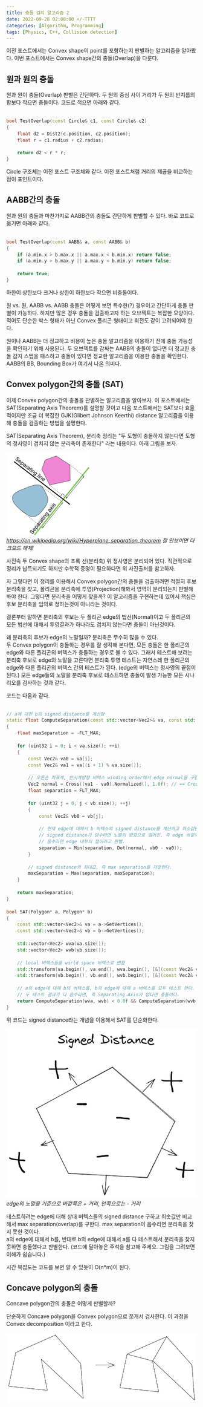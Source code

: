 ```yaml
---
title: 충돌 감지 알고리즘 2
date: 2022-09-28 02:00:00 +/-TTTT
categories: [Algorithm, Programming]
tags: [Physics, C++, Collision detection]  
---
```


이전 포스트에서는 Convex shape이 point를 포함하는지 판별하는 알고리즘을 알아봤다. 이번 포스트에서는 Convex shape간의 충돌(Overlap)을 다룬다.  

## 원과 원의 충돌

원과 원이 충돌(Overlap) 판별은 간단하다. 두 원의 중심 사이 거리가 두 원의 반지름의 합보다 작으면 충돌이다. 코드로 적으면 아래와 같다.  

```c++

bool TestOverlap(const Circle& c1, const Circle& c2)
{
    float d2 = Dist2(c.position, c2.position);
    float r = c1.radius + c2.radius;

    return d2 < r * r;
}

```

Circle 구조체는 이전 포스트 구조체와 같다. 이전 포스트처럼 거리의 제곱을 비교하는 점이 포인트이다.  

## AABB간의 충돌

원과 원의 충돌과 마찬가지로 AABB간의 충돌도 간단하게 판별할 수 있다. 바로 코드로 옮기면 아래와 같다.  

```c++

bool TestOverlap(const AABB& a, const AABB& b)
{
    if (a.min.x > b.max.x || a.max.x < b.min.x) return false;
    if (a.min.y > b.max.y || a.max.y < b.min.y) return false;

    return true;
}

```

하한이 상한보다 크거나 상한이 하한보다 작으면 비충돌이다.  

원 vs. 원, AABB vs. AABB 충돌은 어떻게 보면 특수한(?) 경우이고 간단하게 충돌 판별이 가능하다. 하지만 많은 경우 충돌을 검출하고자 하는 오브젝트는 복잡한 모양이다. 적어도 단순한 박스 형태가 아닌 Convex 폴리곤 형태이고 회전도 같이 고려되어야 한다.  

원이나 AABB는 더 정교하고 비용이 높은 충돌 알고리즘을 이용하기 전에 충돌 가능성을 확인하기 위해 사용된다. 두 오브젝트를 감싸는 AABB의 충돌이 없다면 더 정교한 충돌 감지 스텝을 패스하고 충돌이 있다면 정교한 알고리즘을 이용한 충돌을 확인한다. AABB의 BB, Bounding Box가 여기서 나온 의미다.  


## Convex polygon간의 충돌 (SAT)

이제 Convex polygon간의 충돌을 판별하는 알고리즘을 알아보자. 이 포스트에서는 SAT(Separating Axis Theorem)를 설명할 것이고 다음 포스트에서는 SAT보다 효율적이지만 조금 더 복잡한 GJK(Gilbert Johnson Keerthi) distance 알고리즘을 이용해 충돌을 검출하는 방법을 설명한다.  

SAT(Separating Axis Theorem), 분리축 정리는 "두 도형이 충돌하지 않는다면 도형의 정사영이 겹치지 않는 분리축이 존재한다" 라는 내용이다. 아래 그림을 보자.  

![sat](/assets/img/collision/sat.png)_https://en.wikipedia.org/wiki/Hyperplane_separation_theorem 잘 안보이면 다크모드 해제!_  

사진속 두 Convex shape의 초록 선(분리축) 위 정사영은 분리되어 있다. 직관적으로 정리가 납득되기도 하지만 수학적 증명이 필요하다면 위 사진출처를 참고하자.  

자 그렇다면 이 정리를 이용해서 Convex polygon간의 충돌을 검출하려면 적절히 후보 분리축을 찾고, 폴리곤을 분리축에 투영(Projection)해봐서 영역이 분리되는지 판별해 봐야 한다. 그렇다면 분리축을 어떻게 찾을까? 이 알고리즘을 구현하는데 있어서 핵심은 후보 분리축을 임의로 정하는것이 아니라는 것이다.  

결론부터 말하면 분리축의 후보는 두 폴리곤 edge의 법선(Normal)이고 두 폴리곤의 모든 법선에 대해서 투영결과가 하나라도 겹치지 않는다면 충돌이 아닌것이다. 

왜 분리축의 후보가 edge의 노말일까? 분리축은 무수히 많을 수 있다.  
두 Convex polygon이 충돌하는 경우를 잘 생각해 본다면, 모든 충돌은 한 폴리곤의 edge와 다른 폴리곤의 버텍스가 충돌하는 경우로 볼 수 있다. 그래서 테스트해 보려는 분리축 후보로 edge의 노말을 고른다면 분리축 투영 테스트는 자연스레 한 폴리곤의 edge와 다른 폴리곤의 버텍스 간의 테스트가 된다. (edge의 버텍스는 정사영의 끝점이 된다.) 모든 edge들의 노말을 분리축 후보로 테스트하면 충돌이 발생 가능한 모든 시나리오를 검사하는 것과 같다.  

코드는 다음과 같다.  

```c++

// a에 대한 b의 signed distance를 계산함
static float ComputeSeparation(const std::vector<Vec2>& va, const std::vector<Vec2>& vb)
{
    float maxSeparation = -FLT_MAX;

    for (uint32 i = 0; i < va.size(); ++i)
    {
        const Vec2& va0 = va[i];
        const Vec2& va1 = va[(i + 1) % va.size()];

        // 오른손 좌표계, 반시계방향 버텍스 winding order에서 edge normal을 구함.
        Vec2 normal = Cross((va1 - va0).Normalized(), 1.0f); // == Cross(edge, {0.0f, 0.0f, 1.0f})
        float separation = FLT_MAX;

        for (uint32 j = 0; j < vb.size(); ++j)
        {
            const Vec2& vb0 = vb[j];

            // 현재 edge에 대해서 b 버텍스의 signed distance를 계산하고 최소값만 keep함.
            // signed distance가 양수라면 노말의 방향으로 떨어진, 즉 edge 바깥의 점,
            // 음수라면 edge 내부의 점이라고 판별.
            separation = Min(separation, Dot(normal, vb0 - va0));
        }

        // signed distance의 최대값, 즉 max separation를 저장한다.
        maxSeparation = Max(separation, maxSeparation);
    }

    return maxSeparation;
}

bool SAT(Polygon* a, Polygon* b)
{
    const std::vector<Vec2>& va = a->GetVertices();
    const std::vector<Vec2>& vb = b->GetVertices();

    std::vector<Vec2> wva(va.size());
    std::vector<Vec2> wvb(vb.size());

    // local 버텍스들을 world space 버텍스로 변환
    std::transform(va.begin(), va.end(), wva.begin(), [&](const Vec2& v) { return a->GetTransform() * v; });
    std::transform(vb.begin(), vb.end(), wvb.begin(), [&](const Vec2& v) { return b->GetTransform() * v; });

    // a의 edge에 대해 b의 버텍스를, b의 edge에 대해 a 버텍스를 모두 테스트 한다.
    // 두 테스트 결과가 다 음수라면, 즉 Separating Axis가 없다면 충돌이다.
    return ComputeSeparation(wva, wvb) < 0.0f && ComputeSeparation(wvb, wva) < 0.0f;
}

```

위 코드는 signed distance라는 개념을 이용해서 SAT를 단순화한다.  

![sd](/assets/img/collision/sd.png)_edge의 노말을 기준으로 바깥쪽은 + 거리, 안쪽으로는 - 거리_

테스트하려는 edge에 대해 상대 버텍스들의 signed distance 구하고 최솟값만 비교해서 max separation(overlap)를 구한다. max separation이 음수라면 분리축을 찾지 못한 것이다.  
a의 edge에 대해서 b를, 반대로 b의 edge에 대해서 a를 다 테스트해서 분리축을 찾지 못하면 충돌했다고 판별한다. (코드에 달아놓은 주석을 참고해 주세요. 그림을 그려보면 이해가 쉽습니다.)  

시간 복잡도는 코드를 보면 알 수 있듯이 O(n*m)이 된다.  

## Concave polygon의 충돌

Concave polygon간의 충돌은 어떻게 판별할까?  

단순하게 Concave polygon을 Convex polygon으로 쪼개서 검사한다. 이 과정을 Convex decomposition 이라고 한다.

![cd](/assets/img/collision/cd.png)  